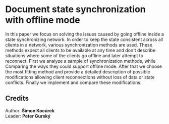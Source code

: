 # Document state synchronization with offline mode
In this paper we focus on solving the issues caused by going offline inside a state synchronizing network. In order to keep the state consistent across all clients in a network, various synchronization methods are used. These methods expect all clients to be available at any time and don't describe situations where some of the clients go offline and later attempt to reconnect. First we analyze a sample of synchronization methods, while Comparing the ways they could support offline mode. After that we choose the most fitting method and provide a detailed description of possible modifications allowing client reconnections without loss of data or state conflicts. Finally we implement  and compare these modifications.

## Credits
Author: **Šimon Kocúrek**  
Leader:  **Peter Gurský**  
